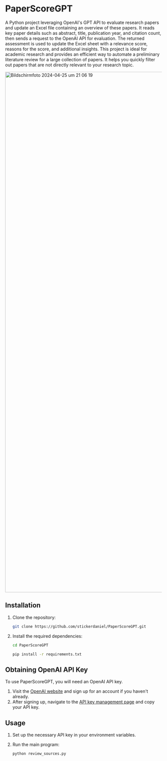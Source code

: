 # PaperScoreGPT

A Python project leveraging OpenAI's GPT API to evaluate research papers and update an Excel file containing an overview of these papers. It reads key paper details such as abstract, title, publication year, and citation count, then sends a request to the OpenAI API for evaluation. The returned assessment is used to update the Excel sheet with a relevance score, reasons for the score, and additional insights. This project is ideal for academic research and provides an efficient way to automate a preliminary literature review for a large collection of papers. It helps you quickly filter out papers that are not directly relevant to your research topic.

<img width="1671" alt="Bildschirmfoto 2024-04-25 um 21 06 19" src="https://github.com/stickerdaniel/PaperScoreGPT/assets/63877413/bc7144aa-88bb-42b1-a6ab-2c808f9270cc">

## Installation

1. Clone the repository:

   ```bash
   git clone https://github.com/stickerdaniel/PaperScoreGPT.git
   ```

3. Install the required dependencies:

   ```bash
   cd PaperScoreGPT
   ```
   ```bash
   pip install -r requirements.txt
   ```

## Obtaining OpenAI API Key

To use PaperScoreGPT, you will need an OpenAI API key.

1. Visit the [OpenAI website](https://www.openai.com/) and sign up for an account if you haven't already.
2. After signing up, navigate to the [API key management page](https://platform.openai.com/api-keys) and copy your API key.

## Usage

1. Set up the necessary API key in your environment variables.

2. Run the main program:
   ```bash
   python review_sources.py
   ```

